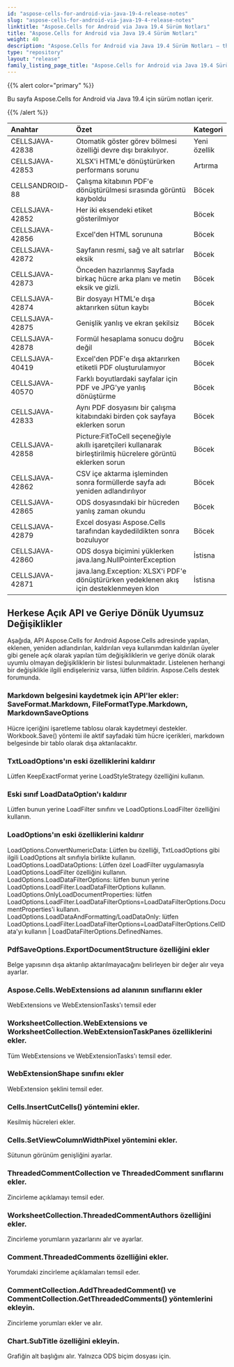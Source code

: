 ```yaml
---
id: "aspose-cells-for-android-via-java-19-4-release-notes"
slug: "aspose-cells-for-android-via-java-19-4-release-notes"
linktitle: "Aspose.Cells for Android via Java 19.4 Sürüm Notları"
title: "Aspose.Cells for Android via Java 19.4 Sürüm Notları"
weight: 40
description: "Aspose.Cells for Android via Java 19.4 Sürüm Notları – the latest updates and fixes."
type: "repository"
layout: "release"
family_listing_page_title: "Aspose.Cells for Android via Java 19.4 Sürüm Notları"
---
```

{{% alert color="primary" %}} 

Bu sayfa Aspose.Cells for Android via Java 19.4 için sürüm notları içerir.

{{% /alert %}} 

|**Anahtar**|**Özet**|**Kategori**|
|:- |:- |:- |
|CELLSJAVA-42838|Otomatik göster görev bölmesi özelliği devre dışı bırakılıyor.|Yeni özellik|
|CELLSJAVA-42853|XLSX'i HTML'e dönüştürürken performans sorunu|Artırma|
|CELLSANDROID-88|Çalışma kitabının PDF'e dönüştürülmesi sırasında görüntü kayboldu|Böcek|
|CELLSJAVA-42852|Her iki eksendeki etiket gösterilmiyor|Böcek|
|CELLSJAVA-42856|Excel'den HTML sorununa|Böcek|
|CELLSJAVA-42872|Sayfanın resmi, sağ ve alt satırlar eksik|Böcek|
|CELLSJAVA-42873|Önceden hazırlanmış Sayfada birkaç hücre arka planı ve metin eksik ve gizli.|Böcek|
|CELLSJAVA-42874|Bir dosyayı HTML'e dışa aktarırken sütun kaybı|Böcek|
|CELLSJAVA-42875|Genişlik yanlış ve ekran şekilsiz|Böcek|
|CELLSJAVA-42878|Formül hesaplama sonucu doğru değil|Böcek|
|CELLSJAVA-40419|Excel'den PDF'e dışa aktarırken etiketli PDF oluşturulamıyor|Böcek|
|CELLSJAVA-40570|Farklı boyutlardaki sayfalar için PDF ve JPG'ye yanlış dönüştürme|Böcek|
|CELLSJAVA-42833|Aynı PDF dosyasını bir çalışma kitabındaki birden çok sayfaya eklerken sorun|Böcek|
|CELLSJAVA-42858|Picture:FitToCell seçeneğiyle akıllı işaretçileri kullanarak birleştirilmiş hücrelere görüntü eklerken sorun|Böcek|
|CELLSJAVA-42862|CSV içe aktarma işleminden sonra formüllerde sayfa adı yeniden adlandırılıyor|Böcek|
|CELLSJAVA-42865|ODS dosyasındaki bir hücreden yanlış zaman okundu|Böcek|
|CELLSJAVA-42879|Excel dosyası Aspose.Cells tarafından kaydedildikten sonra bozuluyor|Böcek|
|CELLSJAVA-42860|ODS dosya biçimini yüklerken java.lang.NullPointerException|İstisna|
|CELLSJAVA-42871|java.lang.Exception: XLSX'i PDF'e dönüştürürken yedeklenen akış için desteklenmeyen klon|İstisna|
## **Herkese Açık API ve Geriye Dönük Uyumsuz Değişiklikler**
Aşağıda, API Aspose.Cells for Android Aspose.Cells adresinde yapılan, eklenen, yeniden adlandırılan, kaldırılan veya kullanımdan kaldırılan üyeler gibi genele açık olarak yapılan tüm değişikliklerin ve geriye dönük olarak uyumlu olmayan değişikliklerin bir listesi bulunmaktadır. Listelenen herhangi bir değişiklikle ilgili endişeleriniz varsa, lütfen bildirin. Aspose.Cells destek forumunda.
### **Markdown belgesini kaydetmek için API'ler ekler: SaveFormat.Markdown, FileFormatType.Markdown, MarkdownSaveOptions**
Hücre içeriğini işaretleme tablosu olarak kaydetmeyi destekler. Workbook.Save() yöntemi ile aktif sayfadaki tüm hücre içerikleri, markdown belgesinde bir tablo olarak dışa aktarılacaktır.
### **TxtLoadOptions'ın eski özelliklerini kaldırır**
Lütfen KeepExactFormat yerine LoadStyleStrategy özelliğini kullanın.
### **Eski sınıf LoadDataOption'ı kaldırır**
Lütfen bunun yerine LoadFilter sınıfını ve LoadOptions.LoadFilter özelliğini kullanın.
### **LoadOptions'ın eski özelliklerini kaldırır**
LoadOptions.ConvertNumericData: Lütfen bu özelliği, TxtLoadOptions gibi ilgili LoadOptions alt sınıfıyla birlikte kullanın.
LoadOptions.LoadDataOptions: Lütfen özel LoadFilter uygulamasıyla LoadOptions.LoadFilter özelliğini kullanın.
LoadOptions.LoadDataFilterOptions: lütfen bunun yerine LoadOptions.LoadFilter.LoadDataFilterOptions kullanın.
LoadOptions.OnlyLoadDocumentProperties: lütfen LoadOptions.LoadFilter.LoadDataFilterOptions=LoadDataFilterOptions.DocumentProperties'i kullanın.
LoadOptions.LoadDataAndFormatting/LoadDataOnly: lütfen LoadOptions.LoadFilter.LoadDataFilterOptions=LoadDataFilterOptions.CellData'yı kullanın | LoadDataFilterOptions.DefinedNames.
### **PdfSaveOptions.ExportDocumentStructure özelliğini ekler**
Belge yapısının dışa aktarılıp aktarılmayacağını belirleyen bir değer alır veya ayarlar.
### **Aspose.Cells.WebExtensions ad alanının sınıflarını ekler**
WebExtensions ve WebExtensionTasks'ı temsil eder
### **WorksheetCollection.WebExtensions ve WorksheetCollection.WebExtensionTaskPanes özelliklerini ekler.**
Tüm WebExtensions ve WebExtensionTasks'ı temsil eder.
### **WebExtensionShape sınıfını ekler**
WebExtension şeklini temsil eder.
### **Cells.InsertCutCells() yöntemini ekler.**
Kesilmiş hücreleri ekler.
### **Cells.SetViewColumnWidthPixel yöntemini ekler.**
Sütunun görünüm genişliğini ayarlar.
### **ThreadedCommentCollection ve ThreadedComment sınıflarını ekler.**
Zincirleme açıklamayı temsil eder.
### **WorksheetCollection.ThreadedCommentAuthors özelliğini ekler.**
Zincirleme yorumların yazarlarını alır ve ayarlar.
### **Comment.ThreadedComments özelliğini ekler.**
Yorumdaki zincirleme açıklamaları temsil eder.
### **CommentCollection.AddThreadedComment() ve CommentCollection.GetThreadedComments() yöntemlerini ekleyin.**
Zincirleme yorumları ekler ve alır.
### **Chart.SubTitle özelliğini ekleyin.**
Grafiğin alt başlığını alır. Yalnızca ODS biçim dosyası için.

